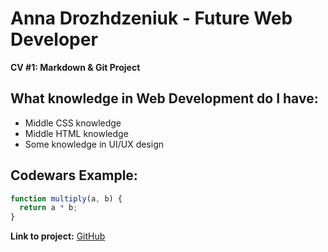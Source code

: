 # Anna Drozhdzeniuk - Future Web Developer

**CV #1: Markdown & Git Project**

## What knowledge in Web Development do I have:
* Middle CSS knowledge
* Middle HTML knowledge 
* Some knowledge in UI/UX design

## Codewars Example:

```javascript
function multiply(a, b) {
  return a * b;
}
```

**Link to project:**
[GitHub](https://github.com/annahabell)